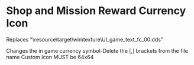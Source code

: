 # Shop and Mission Reward Currency Icon

Replaces "\resource\target\win\texture\UI_game_text_fc_00.dds"

Changes the in game currency symbol-Delete the [,] brackets from the file name
Custom Icon MUST be 64x64

